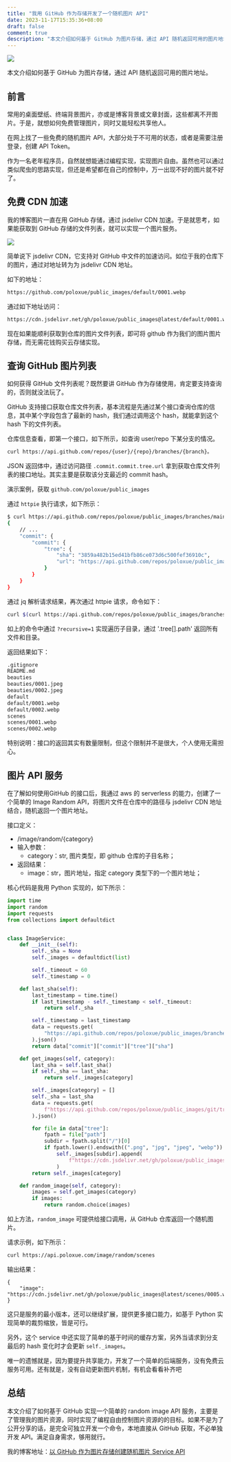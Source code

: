```yaml
---
title: "我用 GitHub 作为存储开发了一个随机图片 API"
date: 2023-11-17T15:35:36+08:00
draft: false
comment: true
description: "本文介绍如何基于 GitHub 为图片存储，通过 API 随机返回可用的图片地址。"
---
```


![](https://cdn.jsdelivr.net/gh/poloxue/images@2023-11/2023-11-17-build-a-random-image-api-using-github-01.png)

本文介绍如何基于 GitHub 为图片存储，通过 API 随机返回可用的图片地址。

## 前言

常用的桌面壁纸、终端背景图片，亦或是博客背景或文章封面，这些都离不开图片。于是，就想如何免费管理图片，同时又能轻松共享他人。

在网上找了一些免费的随机图片 API，大部分处于不可用的状态，或者是需要注册登录，创建 API Token。

作为一名老年程序员，自然就想能通过编程实现，实现图片自由。虽然也可以通过类似爬虫的思路实现，但还是希望都在自己的控制中，万一出现不好的图片就不好了。

## 免费 CDN 加速

我的博客图片一直在用 GitHub 存储，通过 jsdelivr CDN 加速。于是就思考，如果能获取到 GitHub 存储的文件列表，就可以实现一个图片服务。

![](https://cdn.jsdelivr.net/gh/poloxue/images@2023-11/2023-11-17-build-a-random-image-api-using-github-02.png)

简单说下 jsdelivr CDN，它支持对 GitHub 中文件的加速访问。如位于我的仓库下的图片，通过对地址转为为 jsdelivr CDN 地址。

如下的地址：

```bash
https://github.com/poloxue/public_images/default/0001.webp 
```

通过如下地址访问：

```bash
https://cdn.jsdelivr.net/gh/poloxue/public_images@latest/default/0001.webp
```

现在如果能顺利获取到仓库的图片文件列表，即可将 github 作为我们的图片图片存储，而无需花钱购买云存储实现。


## 查询 GitHub 图片列表

如何获得 GitHub 文件列表呢？既然要讲 GitHub 作为存储使用，肯定要支持查询的，否则就没法玩了。

GitHub 支持接口获取仓库文件列表，基本流程是先通过某个接口查询仓库的信息，其中某个字段包含了最新的 hash，我们通过调用这个 hash，就能拿到这个 hash 下的文件列表。

仓库信息查看，即第一个接口，如下所示，如查询 user/repo 下某分支的情况。

```bash
curl https://api.github.com/repos/{user}/{repo}/branches/{branch}。
```

JSON 返回体中，通过访问路径 `.commit.commit.tree.url` 拿到获取仓库文件列表的接口地址。其实主要是获取该分支最近的 commit hash。

演示案例，获取 `github.com/poloxue/public_images`

通过 `httpie` 执行请求，如下所示：

```bash
$ curl https://api.github.com/repos/poloxue/public_images/branches/main
{
    // ...
    "commit": {
        "commit": {
            "tree": {
                "sha": "3859a482b15ed41bfb86ce073d6c500fef36910c",
                "url": "https://api.github.com/repos/poloxue/public_images/git/trees/3859a482b15ed41bfb86ce073d6c500fef36910c"
            }
        }
    }
}
```

通过 jq 解析请求结果，再次通过 httpie 请求，命令如下：

```bash
curl $(curl https://api.github.com/repos/poloxue/public_images/branches/main | jq -r '.commit.commit.tree.url+"?recursive=1"') | jq '.tree[].path'
```

如上的命令中通过 `?recursive=1` 实现遍历子目录，通过 '.tree[].path' 返回所有文件和目录。

返回结果如下：

```bash
.gitignore
README.md
beauties
beauties/0001.jpeg
beauties/0002.jpeg
default
default/0001.webp
default/0002.webp
scenes
scenes/0001.webp
scenes/0002.webp
```

特别说明：接口的返回其实有数量限制，但这个限制并不是很大，个人使用无需担心。

## 图片 API 服务

在了解如何使用GitHub 的接口后，我通过 aws 的 serverless 的能力，创建了一个简单的 Image Random API，将图片文件在仓库中的路径与 jsdelivr CDN 地址结合，随机返回一个图片地址。

接口定义：

- /image/random/{category}
- 输入参数：
  - category：str, 图片类型，即 github 仓库的子目名称；
- 返回结果：
  - image：str，图片地址，指定 category 类型下的一个图片地址；

核心代码是我用 Python 实现的，如下所示：

```python
import time
import random
import requests
from collections import defaultdict


class ImageService:
    def __init__(self):
        self._sha = None
        self._images = defaultdict(list)

        self._timeout = 60
        self._timestamp = 0

    def last_sha(self):
        last_timestamp = time.time()
        if last_timestamp - self._timestamp < self._timeout:
            return self._sha

        self._timestamp = last_timestamp
        data = requests.get(
            "https://api.github.com/repos/poloxue/public_images/branches/main"
        ).json()
        return data["commit"]["commit"]["tree"]["sha"]

    def get_images(self, category):
        last_sha = self.last_sha()
        if self._sha == last_sha:
            return self._images[category]

        self._images[category] = []
        self._sha = last_sha
        data = requests.get(
            f"https://api.github.com/repos/poloxue/public_images/git/trees/{last_sha}?recursive=1"
        ).json()

        for file in data["tree"]:
            fpath = file["path"]
            subdir = fpath.split("/")[0]
            if fpath.lower().endswith((".png", "jpg", "jpeg", "webp")):
                self._images[subdir].append(
                    f"https://cdn.jsdelivr.net/gh/poloxue/public_images@latest/{file['path']}"
                )
        return self._images[category]

    def random_image(self, category):
        images = self.get_images(category)
        if images:
            return random.choice(images)
```

如上方法，`random_image` 可提供给接口调用，从 GitHub 仓库返回一个随机图片。

请求示例，如下所示：

```bash
curl https://api.poloxue.com/image/random/scenes
```

输出结果：

```jsn
{
    "image": "https://cdn.jsdelivr.net/gh/poloxue/public_images@latest/scenes/0005.webp"
}
```

这只是服务的最小版本，还可以继续扩展，提供更多接口能力，如基于 Python 实现简单的裁剪缩放，皆是可行。

另外，这个 service 中还实现了简单的基于时间的缓存方案，另外当请求到分支最后的 hash 变化时才会更新 `self._images`。

唯一的遗憾就是，因为要提升共享能力，开发了一个简单的后端服务，没有免费云服务可用。还有就是，没有自动更新图片机制，有机会看看补齐吧

## 总结

本文介绍了如何基于 GitHub 实现一个简单的 random image API 服务，主要是了管理我的图片资源，同时实现了编程自由控制图片资源的的目标。如果不是为了公开分享的话，是完全可独立开发一个命令，本地直接从  GitHub 获取，不必单独开发 API。满足自身需求，够用就行。

我的博客地址：[以 GitHub 作为图片存储创建随机图片 Service API](https://www.poloxue.com/posts/2023-11-17-build-a-random-image-api-using-github/)
